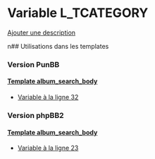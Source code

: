 # Variable L_TCATEGORY
[Ajouter une description](https://fa-tvars.appspot.com/L_TCATEGORY)

n## Utilisations dans les templates

### Version PunBB

#### [Template album_search_body](punbb/album_search_body.md)
* [Variable à la ligne 32](../punbb/album_search_body.tpl#L32)

### Version phpBB2

#### [Template album_search_body](subsilver/album_search_body.md)
* [Variable à la ligne 23](../subsilver/album_search_body.tpl#L23)